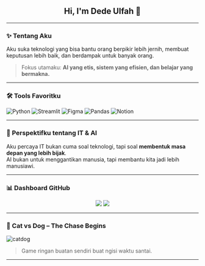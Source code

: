 <h2 align="center">Hi, I'm Dede Ulfah 👋</h2>

---

### ✨ Tentang Aku

Aku suka teknologi yang bisa bantu orang berpikir lebih jernih, membuat keputusan lebih baik, dan berdampak untuk banyak orang.

> Fokus utamaku: **AI yang etis, sistem yang efisien, dan belajar yang bermakna.**

---

### 🛠️ Tools Favoritku

![Python](https://img.shields.io/badge/Python-3670A0?style=for-the-badge&logo=python&logoColor=white)
![Streamlit](https://img.shields.io/badge/Streamlit-FF4B4B?style=for-the-badge&logo=streamlit&logoColor=white)
![Figma](https://img.shields.io/badge/Figma-000000?style=for-the-badge&logo=figma&logoColor=white)
![Pandas](https://img.shields.io/badge/Pandas-150458?style=for-the-badge&logo=pandas)
![Notion](https://img.shields.io/badge/Notion-000000?style=for-the-badge&logo=notion&logoColor=white)

---

### 💭 Perspektifku tentang IT & AI

Aku percaya IT bukan cuma soal teknologi, tapi soal **membentuk masa depan yang lebih bijak**.  
AI bukan untuk menggantikan manusia, tapi membantu kita jadi lebih manusiawi.

---

### 📊 Dashboard GitHub

<p align="center">
  <img src="https://github-readme-stats.vercel.app/api?username=Ulfah-Feh&show_icons=true&theme=radical" />
  <img src="https://github-readme-stats.vercel.app/api/top-langs/?username=Ulfah-Feh&layout=compact&theme=radical" />
</p>

---

### 🐾 Cat vs Dog – The Chase Begins

![catdog](https://ulfah-feh.github.io/cat-dog-game/catdog-chase.gif)


> Game ringan buatan sendiri buat ngisi waktu santai.

---

